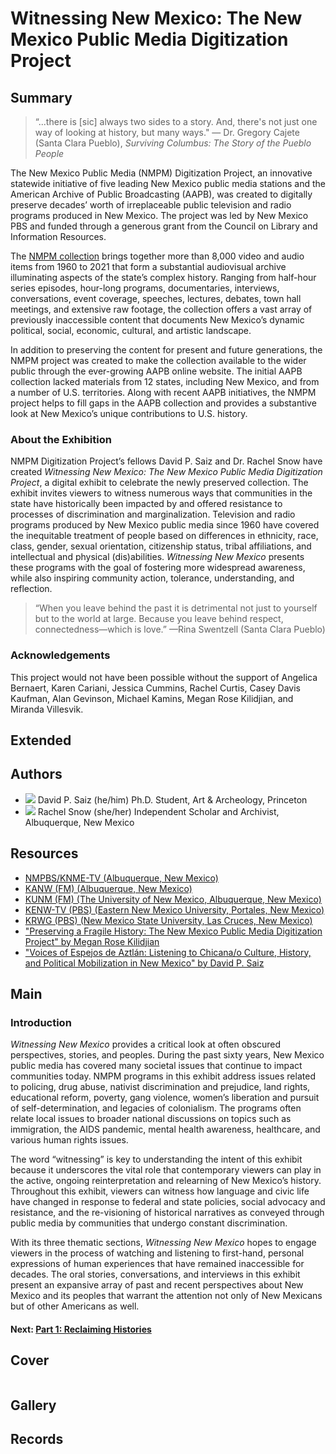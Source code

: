 # Witnessing New Mexico: The New Mexico Public Media Digitization Project

## Summary

> “...there is [sic] always two sides to a story. And, there's not just one way of looking at history, but many ways." — Dr. Gregory Cajete (Santa Clara Pueblo), *Surviving Columbus: The Story of the Pueblo People*

The New Mexico Public Media (NMPM) Digitization Project, an innovative statewide initiative of five leading New Mexico public media stations and the American Archive of Public Broadcasting (AAPB), was created to digitally preserve decades’ worth of irreplaceable public television and radio programs produced in New Mexico. The project was led by New Mexico PBS and funded through a generous grant from the Council on Library and Information Resources.    

The [NMPM collection]( https://americanarchive.org/special_collections/new-mexico-public-media-collection) brings together more than 8,000 video and audio items from 1960 to 2021 that form a substantial audiovisual archive illuminating aspects of the state’s complex history. Ranging from half-hour series episodes, hour-long programs, documentaries, interviews, conversations, event coverage, speeches, lectures, debates, town hall meetings, and extensive raw footage, the collection offers a vast array of previously inaccessible content that documents New Mexico’s dynamic political, social, economic, cultural, and artistic landscape.  

In addition to preserving the content for present and future generations, the NMPM project was created to make the collection available to the wider public through the ever-growing AAPB online website. The initial AAPB collection lacked materials from 12 states, including New Mexico, and from a number of U.S. territories. Along with recent AAPB initiatives, the NMPM project helps to fill gaps in the AAPB collection and provides a substantive look at New Mexico’s unique contributions to U.S. history.  

### About the Exhibition 

NMPM Digitization Project’s fellows David P. Saiz and Dr. Rachel Snow have created *Witnessing New Mexico: The New Mexico Public Media Digitization Project*, a digital exhibit to celebrate the newly preserved collection. The exhibit invites viewers to witness numerous ways that communities in the state have historically been impacted by and offered resistance to processes of discrimination and marginalization. Television and radio programs produced by New Mexico public media since 1960 have covered the inequitable treatment of people based on differences in ethnicity, race, class, gender, sexual orientation, citizenship status, tribal affiliations, and intellectual and physical (dis)abilities. *Witnessing New Mexico* presents these programs with the goal of fostering more widespread awareness, while also inspiring community action, tolerance, understanding, and reflection.

> “When you leave behind the past it is detrimental not just to yourself but to the world at large. Because you leave behind respect, connectedness—which is love.” —Rina Swentzell (Santa Clara Pueblo)

### Acknowledgements  

This project would not have been possible without the support of Angelica Bernaert, Karen Cariani, Jessica Cummins, Rachel Curtis, Casey Davis Kaufman, Alan Gevinson, Michael Kamins, Megan Rose Kilidjian, and Miranda Villesvik. 

## Extended

## Authors

- <img class="img-circle pull-left" src="https://s3.amazonaws.com/americanarchive.org/exhibits/curator-headshot-david.jpg"/>
  <a class="name">David P. Saiz (he/him)</a>
  <a class="title">Ph.D. Student, Art & Archeology, Princeton</a>
- <img class="img-circle pull-left" src="https://s3.amazonaws.com/americanarchive.org/exhibits/curator-headshot.jpg"/>
  <a class="name">Rachel Snow (she/her)</a>
  <a class="title">Independent Scholar and Archivist, Albuquerque, New Mexico</a>

## Resources

- [NMPBS/KNME-TV (Albuquerque, New Mexico)](https://www.newmexicopbs.org/)
- [KANW (FM) (Albuquerque, New Mexico)](https://www.kanw.com/)
- [KUNM (FM) (The University of New Mexico, Albuquerque, New Mexico)](https://www.kunm.org/) 
- [KENW-TV (PBS) (Eastern New Mexico University, Portales, New Mexico)](https://www.kenw.org/) 
- [KRWG (PBS) (New Mexico State University, Las Cruces, New Mexico)](https://www.krwg.org/) 
- ["Preserving a Fragile History: The New Mexico Public Media Digitization Project" by Megan Rose Kilidjian](https://www.newmexicopbs.org/new-mexico-public-media-digitization-project/)
- ["Voices of Espejos de Aztlán: Listening to Chicana/o Culture, History, and Political Mobilization in New Mexico" by David P. Saiz](https://www.newmexicopbs.org/new-mexico-public-media-digitization-project/)

## Main

### Introduction

*Witnessing New Mexico* provides a critical look at often obscured perspectives, stories, and peoples. During the past sixty years, New Mexico public media has covered many societal issues that continue to impact communities today. NMPM programs in this exhibit address issues related to policing, drug abuse, nativist discrimination and prejudice, land rights, educational reform, poverty, gang violence, women’s liberation and pursuit of self-determination, and legacies of colonialism. The programs often relate local issues to broader national discussions on topics such as immigration, the AIDS pandemic, mental health awareness, healthcare, and various human rights issues.  

The word “witnessing” is key to understanding the intent of this exhibit because it underscores the vital role that contemporary viewers can play in the active, ongoing reinterpretation and relearning of New Mexico’s history. Throughout this exhibit, viewers can witness how language and civic life have changed in response to federal and state policies, social advocacy and resistance, and the re-visioning of historical narratives as conveyed through public media by communities that undergo constant discrimination.  

With its three thematic sections, *Witnessing New Mexico* hopes to engage viewers in the process of watching and listening to first-hand, personal expressions of human experiences that have remained inaccessible for decades. The oral stories, conversations, and interviews in this exhibit present an expansive array of past and recent perspectives about New Mexico and its peoples that warrant the attention not only of New Mexicans but of other Americans as well.  

#### Next: [Part 1: Reclaiming Histories](/exhibits/witnessing-nm/3-sharing-stories.md)

## Cover
  <img title="Cover Image" alt="" src="https://s3.amazonaws.com/americanarchive.org/exhibits/nm_storymap_cover.png">

## Gallery 

## Records

